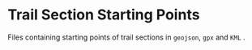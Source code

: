 # Trail Section Starting Points<br>
Files containing starting points of trail sections in `geojson`, `gpx` and `KML` .
